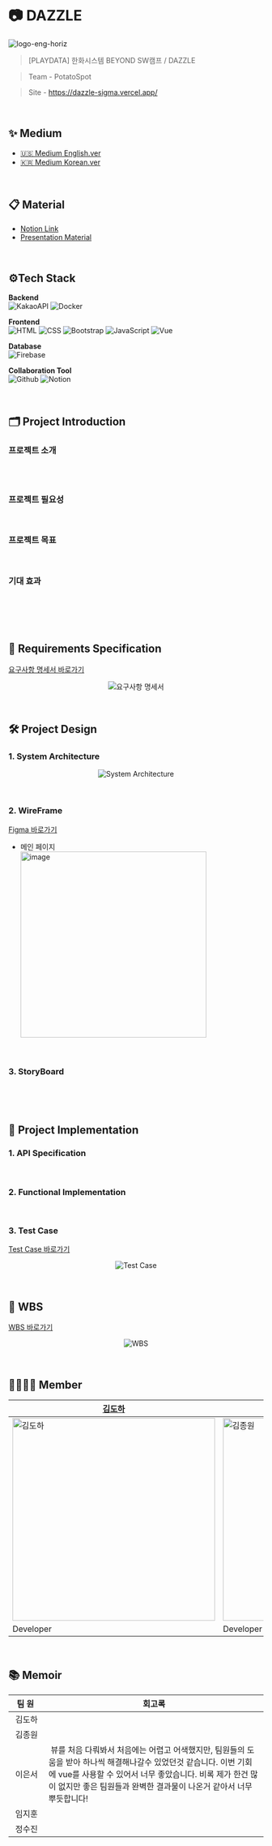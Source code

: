 # 📷 DAZZLE
![logo-eng-horiz](https://github.com/user-attachments/assets/07b7f6eb-5dec-4ba8-ad6c-1c60550bae69)
> [PLAYDATA] 한화시스템 BEYOND SW캠프 / DAZZLE

> Team - PotatoSpot

> Site - https://dazzle-sigma.vercel.app/
<br>

## ✨ Medium
- [🇺🇸 Medium English.ver]() <br>
- [🇰🇷 Medium Korean.ver]()
<br>

## 📋 Material
- [Notion Link](https://charming-hospital-33d.notion.site/PotatoSpot-25078cd8018e471aa6be255639f2bee0?pvs=74)
- [Presentation Material]()
<br>

## ⚙Tech Stack
<p><strong> Backend <br></strong>
<img alt="KakaoAPI" src="https://img.shields.io/badge/Kakao%20API-FFCD00?style=for-the-badge&logo=kakao&logoColor=black">
<img alt="Docker" src="https://img.shields.io/badge/Docker-2496ED?style=for-the-badge&logo=Docker&logoColor=white"/>
</p>
<p><strong> Frontend <br></strong>
<img alt="HTML" src="https://img.shields.io/badge/html5-E34F26?style=for-the-badge&logo=html5&logoColor=white"> 
<img alt="CSS" src="https://img.shields.io/badge/css-1572B6?style=for-the-badge&logo=css3&logoColor=white"> 
<img alt="Bootstrap" src="https://img.shields.io/badge/bootstrap-7952B3?style=for-the-badge&logo=bootstrap&logoColor=white">
<img alt="JavaScript" src="https://img.shields.io/badge/javascript-F7DF1E?style=for-the-badge&logo=javascript&logoColor=black"> 
<img alt="Vue" src="https://img.shields.io/badge/vue.js-4FC08D?style=for-the-badge&logo=vue.js&logoColor=white">
</p>
<p><strong> Database <br></strong>
<img alt="Firebase" src="https://img.shields.io/badge/Firebase-FFCA28?style=for-the-badge&logo=firebase&logoColor=black"/>
</p>
<p><strong> Collaboration Tool <br></strong>
<img alt="Github" src="https://img.shields.io/badge/github-%23121011.svg?style=for-the-badge&logo=github&logoColor=white">
<img alt="Notion" src="https://img.shields.io/badge/Notion-%23000000.svg?style=for-the-badge&logo=notion&logoColor=white">
</p>
<br>

## 🗂️ Project Introduction
### 프로젝트 소개

<br>
&nbsp;&nbsp;

### 프로젝트 필요성

<br>

### 프로젝트 목표

<br>

### 기대 효과
&nbsp;&nbsp;

<br><br>

## 📑 Requirements Specification

[요구사항 명세서 바로가기](https://docs.google.com/spreadsheets/d/1BwDPidkpetFnJJlZS7qsGjAW7jzDRFPLOQTfYpE8VCw/edit?gid=0#gid=0)
<p align="center">
  <img alt="요구사항 명세서" src="https://github.com/user-attachments/assets/a718b814-aa58-4afd-8374-6503bb87218b" />
</p>
<br>

## 🛠️ Project Design

### 1. System Architecture
<p align="center">
  <img alt="System Architecture" src="https://github.com/user-attachments/assets/32ec1f2f-449e-4e4d-bab0-ce27d9511ab7" />
</p>
<br>

### 2. WireFrame

[Figma 바로가기](https://www.figma.com/design/Dg8TDHmr6l4L99yYnUrY5e/beyond_project3?node-id=16-24&m=dev&t=8gc2Na0eUmwNHn6v-1)

- 메인 페이지
  <br>
  <img width="367" alt="image" src="https://github.com/user-attachments/assets/418bc4ea-0f3b-4c54-9f11-02dda5dd3255">

<br>

### 3. StoryBoard

<br>

<p align="center">
</p>
<br>


## 💾 Project Implementation

### 1. API Specification

<br>

### 2. Functional Implementation

<br>

### 3. Test Case

[Test Case 바로가기](https://docs.google.com/spreadsheets/d/1oyT1vbGl-SeE_M7-XgS_0SDHEnpquFyEUZsGSfqJK7A/edit?gid=0#gid=0)
<p align="center">
  <img alt="Test Case" src="https://github.com/user-attachments/assets/1c6e56d2-eec5-4f9d-9f54-cdc70253a518" />
</p>
<br>

## 📆 WBS

[WBS 바로가기](https://docs.google.com/spreadsheets/d/1GuCw2WvOrrxhWfypxqb4s6x8dEi3A9ffmgd-4dKuXtw/edit?gid=0#gid=0)
<p align="center">
  <img alt="WBS" src="https://github.com/user-attachments/assets/38f03396-7ac4-4be7-80a3-997b2fc3e781">
</p>
<br>

## 👨‍👩‍👧‍👦 Member

[김도하](https://github.com/esueng)|[김종원](https://github.com/jongwon-kr)|[이은서](https://github.com/tkckdnjs)|[임지훈](https://github.com/limjihoon99)|[정수진](https://github.com/Sujina2024)|
------|------|------|--------------------------------------|------|
<img alt="김도하" src="" width="400"/> | <img alt="김종원" src="" width="400"/> | <img alt="이은서" src="" width="400"/> | <img alt="임지훈" src="" width="400"/> | <img alt="정수진" src="" width="400"/> | 
Developer|Developer|Developers|Leader, Developer|Developer|

<br>

## 📚 Memoir
|&nbsp;&nbsp;팀&nbsp;원&nbsp;&nbsp;&nbsp;|회고록|
|:---:|---|
|김도하|&nbsp;|
|김종원|&nbsp;|
|이은서|&nbsp;뷰를 처음 다뤄봐서 처음에는 어렵고 어색했지만, 팀원들의 도움을 받아 하나씩 해결해나갈수 있었던것 같습니다. 이번 기회에 vue를 사용할 수 있어서 너무 좋았습니다. 비록 제가 한건 많이 없지만 좋은 팀원들과 완벽한 결과물이 나온거 같아서 너무 뿌듯합니다!|
|임지훈|&nbsp;|
|정수진|&nbsp;|
<br>
